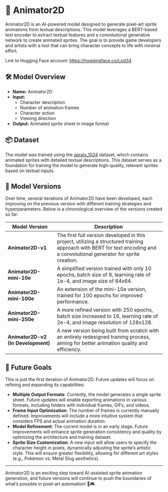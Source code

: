 # 🎨 Animator2D

Animator2D is an AI-powered model designed to generate pixel-art sprite animations from textual descriptions. This model leverages a BERT-based text encoder to extract textual features and a convolutional generative network to create animated sprites. The goal is to provide game developers and artists with a tool that can bring character concepts to life with minimal effort.

Link to Hugging Face account: https://huggingface.co/Lod34

## 🛠️ Model Overview

- **Name:** Animator2D
- **Input:**
  - Character description
  - Number of animation frames
  - Character action
  - Viewing direction
- **Output:** Animated sprite sheet in image format

## 📦 Dataset

The model was trained using the [spraix\_1024](https://huggingface.co/datasets/pawkanarek/spraix_1024) dataset, which contains animated sprites with detailed textual descriptions. This dataset serves as a foundation for training the model to generate high-quality, relevant sprites based on textual inputs.

## 🚀 Model Versions

Over time, several iterations of Animator2D have been developed, each improving on the previous version with different training strategies and hyperparameters. Below is a chronological overview of the versions created so far:

| Model Version        | Description |
|----------------------|-------------|
| **Animator2D-v1** | The first full version developed in this project, utilizing a structured training approach with BERT for text encoding and a convolutional generator for sprite creation. |
| **Animator2D-mini-10e** | A simplified version trained with only 10 epochs, batch size of 8, learning rate of 1e-4, and image size of 64x64. |
| **Animator2D-mini-100e** | An extension of the mini-10e version, trained for 100 epochs for improved performance. |
| **Animator2D-mini-250e** | A more refined version with 250 epochs, batch size increased to 16, learning rate of 2e-4, and image resolution of 128x128. |
| **Animator2D-v2 (In Development)** | A new version being built from scratch with an entirely redesigned training process, aiming for better animation quality and efficiency. |

## 🔮 Future Goals

This is just the first iteration of Animator2D. Future updates will focus on refining and expanding its capabilities:

- **Multiple Output Formats**: Currently, the model generates a single sprite sheet. Future updates will enable exporting animations in various formats, including folders with individual frames, GIFs, and videos.
- **Frame Input Optimization**: The number of frames is currently manually defined. Improvements will include a more intuitive system that considers FPS and actual animation duration.
- **Model Refinement**: The current model is in an early stage. Future improvements will enhance sprite generation consistency and quality by optimizing the architecture and training dataset.
- **Sprite Size Customization**: A new input will allow users to specify the character height in pixels, dynamically adjusting the sprite’s artistic style. This will ensure greater flexibility, allowing for different art styles (e.g., Pokémon vs. Metal Slug aesthetics).

---

Animator2D is an exciting step toward AI-assisted sprite animation generation, and future versions will continue to push the boundaries of what’s possible in pixel-art automation! 🚀🎮

